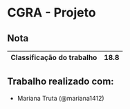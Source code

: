 # CGRA - Projeto 


## Nota

| Classificação do trabalho | 18.8 |
|---------------------------|------|


## Trabalho realizado com:
 
 * Mariana Truta (@mariana1412)


